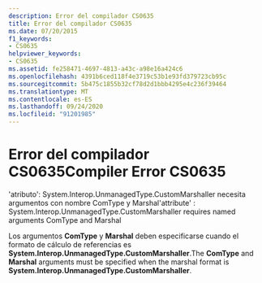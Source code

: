 ```yaml
---
description: Error del compilador CS0635
title: Error del compilador CS0635
ms.date: 07/20/2015
f1_keywords:
- CS0635
helpviewer_keywords:
- CS0635
ms.assetid: fe258471-4697-4813-a43c-a98e16a424c6
ms.openlocfilehash: 4391b6ced118f4e3719c53b1e93fd379723cb95c
ms.sourcegitcommit: 5b475c1855b32cf78d2d1bbb4295e4c236f39464
ms.translationtype: MT
ms.contentlocale: es-ES
ms.lasthandoff: 09/24/2020
ms.locfileid: "91201985"
---
```

# <a name="compiler-error-cs0635"></a><span data-ttu-id="40764-103">Error del compilador CS0635</span><span class="sxs-lookup"><span data-stu-id="40764-103">Compiler Error CS0635</span></span>

<span data-ttu-id="40764-104">'atributo': System.Interop.UnmanagedType.CustomMarshaller necesita argumentos con nombre ComType y Marshal</span><span class="sxs-lookup"><span data-stu-id="40764-104">'attribute' : System.Interop.UnmanagedType.CustomMarshaller requires named arguments ComType and Marshal</span></span>  
  
 <span data-ttu-id="40764-105">Los argumentos **ComType** y **Marshal** deben especificarse cuando el formato de cálculo de referencias es **System.Interop.UnmanagedType.CustomMarshaller**.</span><span class="sxs-lookup"><span data-stu-id="40764-105">The **ComType** and **Marshal** arguments must be specified when the marshal format is **System.Interop.UnmanagedType.CustomMarshaller**.</span></span>
